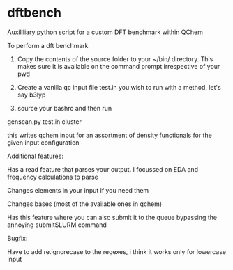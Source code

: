 # dftbench
Auxillliary python script for a custom DFT benchmark within QChem

To perform a dft benchmark

1. Copy the contents of the source folder to your ~/bin/ directory. This makes sure it is available on the command prompt irrespective of your pwd
2. Create a vanilla qc input file test.in you wish to run with a method, let's say b3lyp

3. source your bashrc and then run 

genscan.py test.in cluster

this writes qchem input for an assortment of density functionals for the given input configuration

Additional features:

Has a read feature that parses your output. I focussed on EDA and frequency calculations to parse

Changes elements in your input if you need them

Changes bases (most of the available ones in qchem)

Has this feature where you can also submit it to the queue bypassing the annoying submitSLURM command

Bugfix:

Have to add re.ignorecase to the regexes, i think it works only for lowercase input



